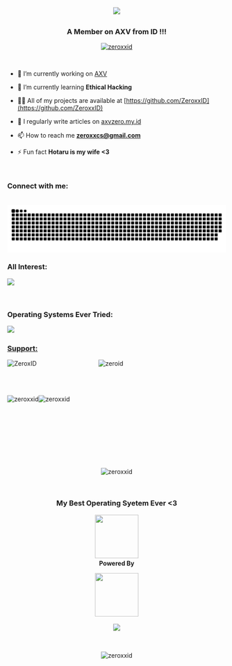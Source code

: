 <h1 align="center">
  <a href="https://git.io/typing-svg">
    <img src="https://readme-typing-svg.herokuapp.com/?lines=Hello+World+!+👋;+I'm+ZeroID+!;&center=true&size=30">
  </a>
</h1>

<h3 align="center">A Member on AXV from ID !!!</h3>

<p align="center"> <a href="https://github.com/ryo-ma/github-profile-trophy"><img src="https://github-profile-trophy.vercel.app/?username=zeroxxid" alt="zeroxxid" /></a> </p>

<p align="left"> <a href="https://twitter.com/" target="blank"><img src="https://img.shields.io/twitter/follow/?logo=twitter&style=for-the-badge" alt="" /></a> </p>

- 🔭 I’m currently working on [AXV](https://github.com/AXVIs)

- 🌱 I’m currently learning **Ethical Hacking**

- 👨‍💻 All of my projects are available at [https://github.com/ZeroxxID](https://github.com/ZeroxxID)

- 📝 I regularly write articles on [axvzero.my.id](axvzero.my.id)

- 📫 How to reach me **zeroxxcs@gmail.com**

- ⚡ Fun fact **Hotaru is my wife <3**

<br>

<h3 align="left">Connect with me:</h3>
<p align="left">
</p>

<br>

<img align='center' src='https://github.com/ZeroxxID/ZeroxxID/blob/output/github-contribution-grid-snake-dark.svg'>

<br>

<h3 align="left">All Interest:</h3>
<p>
  <a href="https://skillicons.dev">
    <img src="https://skillicons.dev/icons?i=ae,expressjs,nginx,arduino,aws,azure,docker,gcp,git,grafana,linux,unity,unreal,nextjs,ai,ps,pr,nodejs,kubernetes,mysql,php,vuejs,react,html,css,js,python,c,cpp,go,ruby,typescript,php,perl,rust,nix," />
  </a>
</p>

<br>

<h3 align="left">Operating Systems Ever Tried:</h3>
<p>
  <a href="https://skillicons.dev">
    <img src="https://skillicons.dev/icons?i=arch,debian,kali,mint,ubuntu,windows" />
</p>

<h3 align="left">Support:</h3>
<p><a href="https://www.buymeacoffee.com/ZeroxID"> <img align="left" src="https://cdn.buymeacoffee.com/buttons/v2/default-yellow.png" height="50" width="210" alt="ZeroxID" /></a><a href="https://ko-fi.com/zeroid"> <img align="left" src="https://cdn.ko-fi.com/cdn/kofi3.png?v=3" height="50" width="210" alt="zeroid" /></a></p><br><br><br><br>

<p><img align="left" src="https://github-readme-streak-stats.herokuapp.com/?user=zeroxxid&theme=highcontrast" alt="zeroxxid" /><img  align="left" src="https://github-readme-stats.vercel.app/api/top-langs?username=zeroxxid&show_icons=true&theme=highcontrast&locale=en&layout=compact" alt="zeroxxid" /></p>

<br><br><br><br><br><br><br><br><br>

<p align="center"><img src="https://github-readme-stats.vercel.app/api?username=zeroxxid&show_icons=true&theme=merko&locale=en" alt="zeroxxid" /></p>

<br>

<h3 align="center">My Best Operating Syetem Ever <3</h3>
<p align="center">
  <a href="https://skillicons.dev">
    <img src="https://skillicons.dev/icons?i=arch" width=100px height=100px />  
  </a>
    <br>
  <b>Powered By</b>
</p>
<p align="center">
  <a href="https://skillicons.dev">
    <img src="https://skillicons.dev/icons?i=linux" width=100px height=100px />
  </a>
</p>
<p align="center">
  <a href="https://git.io/typing-svg">
    <img src="https://readme-typing-svg.herokuapp.com/?lines=Thankyou+so+much,+ARCH+!;Thankyou+Linux+!&center=true&size=20">
  </a>
</p>
<br>
<p align="center"> <img src="https://komarev.com/ghpvc/?username=zeroxxid&label=Visitors&color=ff0000&style=plastic" alt="zeroxxid" /> </p>
